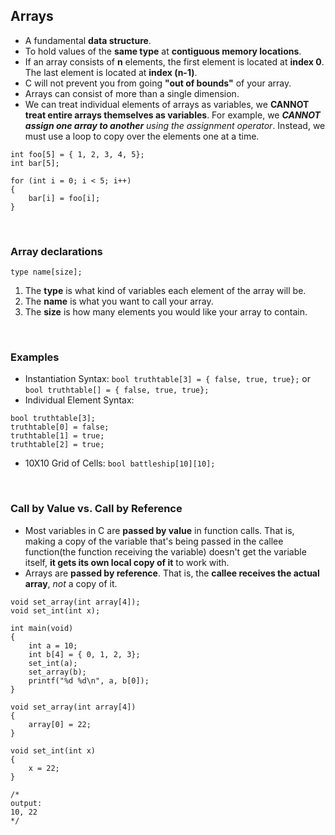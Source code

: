 ## Arrays

* A fundamental **data structure**.
* To hold values of the **same type** at **contiguous memory locations**.
* If an array consists of **n** elements, the first element is located at **index 0**. 
The last element is located at **index (n-1)**.
* C will not prevent you from going **"out of bounds"** of your array.
* Arrays can consist of more than a single dimension.
* We can treat individual elements of arrays as variables, we **CANNOT treat entire arrays themselves as variables**.
For example, we ***CANNOT assign one array to another** using the assignment operator*. Instead, we must use a loop to copy over the elements one at a time.

```
int foo[5] = { 1, 2, 3, 4, 5};
int bar[5];

for (int i = 0; i < 5; i++)
{
    bar[i] = foo[i];
}
```

<br />

### Array declarations 
`type name[size];`
1. The **type** is what kind of variables each element of the array will be.
2. The **name** is what you want to call your array.
3. The **size** is how many elements you would like your array to contain.

<br />

### Examples
* Instantiation Syntax: `bool truthtable[3] = { false, true, true};` or 
`bool truthtable[] = { false, true, true};`
* Individual Element Syntax:
```
bool truthtable[3];
truthtable[0] = false;
truthtable[1] = true;
truthtable[2] = true;
```
* 10X10 Grid of Cells: `bool battleship[10][10];`

<br />

### Call by Value vs. Call by Reference

* Most variables in C are **passed by value** in function calls. That is, making a copy of the variable 
that's being passed in the callee function(the function receiving the variable) doesn't get the variable
itself, **it gets its own local copy of it** to work with.
* Arrays are **passed by reference**. That is, the **callee receives the actual array**, *not* a copy of it.

```
void set_array(int array[4]);
void set_int(int x);

int main(void)
{
    int a = 10;
    int b[4] = { 0, 1, 2, 3};
    set_int(a);
    set_array(b);
    printf("%d %d\n", a, b[0]);
}

void set_array(int array[4])
{
    array[0] = 22;
}

void set_int(int x)
{
    x = 22;
}

/*
output:
10, 22
*/
```
